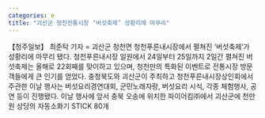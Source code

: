 ```yaml
---
categories: e
title: "괴산군 청천전통시장 ‘버섯축제’ 성황리에 마무리"
---
```

【청주일보】 최준탁 기자 = 괴산군 청천면 청천푸른내시장에서 펼쳐진 ‘버섯축제’가 성황리에 마무리 됐다. 청천푸른내시장 일원에서 24일부터 25일까지 2일간 펼쳐진 버섯축제는 올해로 22회째를 맞이하고 있으며, 청천만의 특화된 이벤트로 전통시장 방문객들에게 큰 인기를 얻었다. 충청북도와 괴산군이 주최하고 청천푸른내시장상인회에서 주관한 이날 행사는 버섯요리경연대회, 군민노래자랑, 버섯요리 시식, 각종 체험행사, 공연 등이 진행됐다. 이날 행사에 앞서 충북 오송에 위치한 파이어킴㈜에서 괴산군에 천만원 상당의 자동소화기 STICK 80개